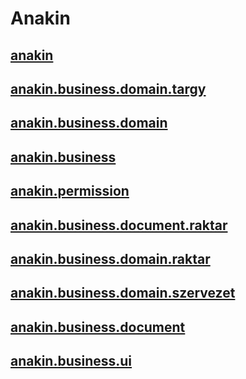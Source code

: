 # Anakin

## [anakin](anakin.md)
## [anakin.business.domain.targy](anakin.business.domain.targy.md)
## [anakin.business.domain](anakin.business.domain.md)
## [anakin.business](anakin.business.md)
## [anakin.permission](anakin.permission.md)
## [anakin.business.document.raktar](anakin.business.document.raktar.md)
## [anakin.business.domain.raktar](anakin.business.domain.raktar.md)
## [anakin.business.domain.szervezet](anakin.business.domain.szervezet.md)
## [anakin.business.document](anakin.business.document.md)
## [anakin.business.ui](anakin.business.ui.md)
